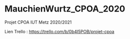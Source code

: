 # MauchienWurtz_CPOA_2020
Projet CPOA IUT Metz 2020/2021

Lien Trello :
https://trello.com/b/0b4I5POB/projet-cpoa
